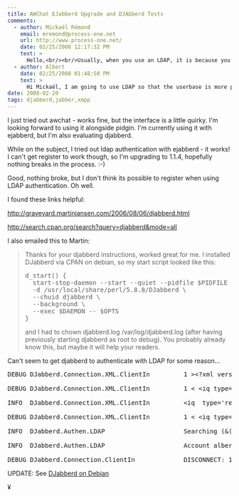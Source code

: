 ```yaml
---
title: AWChat EJabberd Upgrade and DJAbberd Tests
comments:
  - author: Mickaël Rémond
    email: mremond@process-one.net
    url: http://www.process-one.net/
    date: 02/25/2008 12:17:32 PM
    text: >
      Hello,<br/><br/>Usually, when you use an LDAP, it is because you handle your userbase with some other central applications.<br/>We have not found any need for register support with LDAP (and more than that all our users would forbid it anyway.
  - author: Albert
    date: 02/25/2008 01:48:50 PM
    text: >
      Hi Mickaël, I am going to use LDAP so that the userbase is more portable. However, it is a good point about using another app for managing users, a web registration form could be used.
date: 2008-02-20
tags: djabberd,jabber,xmpp
---
```

I just tried out awchat - works fine, but the interface is a little quirky. I'm looking forward to using it alongside pidgin. I'm currently using it with ejabberd, but I'm also evaluating djabberd.

While on the subject, I tried out ldap authentication with ejabberd - it works! I can't get register to work though, so I'm upgrading to 1.1.4, hopefully nothing breaks in the process. :-)

Good, nothing broke, but I don't think its possible to register when using LDAP authentication. Oh well.

I found these links helpful:

<a href="http://graveyard.martinjansen.com/2006/08/06/djabberd.html">http://graveyard.martinjansen.com/2006/08/06/djabberd.html</a>

<a href="http://search.cpan.org/search?query=djabberd&mode=all">http://search.cpan.org/search?query=djabberd&mode=all</a>

I also emailed this to Martin:

<blockquote>
Thanks for your djabberd instructions, worked great for me. I installed DJabberd via CPAN on debian, so my start script looked like this:

<pre>d_start() {
  start-stop-daemon --start --quiet --pidfile $PIDFILE -m \
  -d /usr/local/share/perl/5.8.8/DJabberd \
  --chuid djabberd \
  --background \
  --exec $DAEMON -- $OPTS
}</pre>

and I had to chown djabberd.log /var/log/djabberd.log (after having previously starting djabberd as root to debug).  You probably already know this, but maybe it will help your readers. </blockquote>

Can't seem to get djabberd to authenticate with LDAP for some reason...
<pre>
DEBUG DJabberd.Connection.XML.ClientIn         1 &gt;&lt;?xml version="1.0" encoding="UTF-8"?>&lt;stream:stream from='blah.savonix.com' id="16493c54fcd56b291d9250db1499397d080c1ddb" version='1.0'  xmlns:stream="http://etherx.jabber.org/streams" xmlns="jabber:client">&lt;stream:features>&lt;auth xmlns='http://jabber.org/features/iq-auth'/>&lt;/stream:features>

DEBUG DJabberd.Connection.XML.ClientIn         1 &lt; &lt;iq type='get' id='purplec35090bf'>&lt;query xmlns='jabber:iq:auth'>&lt;username>albert&lt;/username>&lt;/query>&lt;/iq>

INFO  DJabberd.Connection.XML.ClientIn         &ltiq  type='result' id='purplec35090bf'>&lt;query xmlns='jabber:iq:auth'>&lt;username>albert&lt;/username>&lt;password/>&lt;resource/>&lt;/query>&lt;/iq>

DEBUG DJabberd.Connection.XML.ClientIn         1 &lt; &lt;iq type='set' id='purplec35090c0'>&lt;query xmlns='jabber:iq:auth'>&lt;username>albert&lt;/username>&lt;resource>Home&lt;/resource>&lt;password/>&lt;/query>&lt;/iq>

INFO  DJabberd.Authen.LDAP                     Searching (&(objectClass=simpleSecurityObject)(uid=albert)) on ou=jabbers,dc=savonix,dc=com

INFO  DJabberd.Authen.LDAP                     Account albert not found.

DEBUG DJabberd.Connection.ClientIn             DISCONNECT: 1</pre>

UPDATE: See <a href="http://www.docunext.com/wiki/DJabberd_on_Debian">DJabberd on Debian</a>

¥

